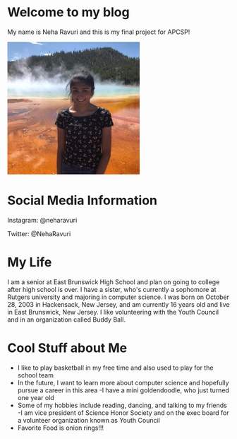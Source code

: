 # Welcome to my blog

My name is Neha Ravuri and this is my final project for APCSP!

<img src="pic.jpg" width="300">

# Social Media Information

Instagram: @neharavuri

Twitter: @NehaRavuri

# My Life
I am a senior at East Brunswick High School and plan on going to college after high school is over. I have a sister, who's currently a sophomore at Rutgers university and majoring in computer science. I was born on October 28, 2003 in Hackensack, New Jersey, and am currently 16 years old and live in East Brunswick, New Jersey. I like volunteering with the Youth Council and in an organization called Buddy Ball.

# Cool Stuff about Me
- I like to play basketball in my free time and also used to play for the school team
- In the future, I want to learn more about computer science and hopefully pursue a career in this area
-I have a mini goldendoodle, who just turned one year old
- Some of my hobbies include reading, dancing, and talking to my friends 
-I am vice president of Science Honor Society and on the exec board for a volunteer organization known as Youth Council
- Favorite Food is onion rings!!!
